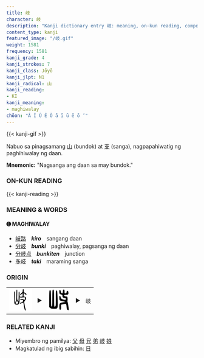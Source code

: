```yaml
---
title: 岐
character: 岐
description: "Kanji dictionary entry 岐: meaning, on-kun reading, compounds, origin, related kanji"
content_type: kanji
featured_image: "/岐.gif"
weight: 1581
frequency: 1581
kanji_grade: 4
kanji_strokes: 7
kanji_class: Jōyō
kanji_jlpt: N1
kanji_radical: 山
kanji_reading: 
- KI
kanji_meaning:
- maghiwalay
chōon: "Ā Ī Ū Ē Ō ā ī ū ē ō ’"
---
```

[//]: # (Don't edit the line below. Kanji animated GIF code is automatically generated.)
{{< kanji-gif >}}

[//]: # (Edit below this line.)

Nabuo sa pinagsamang [山](../山) (bundok) at [支](../支) (sanga), nagpapahiwatig ng paghihiwalay ng daan.
 
**Mnemonic:** "Nagsanga ang daan sa may bundok."

### ON-KUN READING

[//]: # (Don't edit the line below. ON-KUN READING code is automatically generated.)
{{< kanji-reading >}}

### MEANING & WORDS

#### ➊ **MAGHIWALAY**
  - [岐](../岐)[路](../路)　***kiro***　sangang daan
  - [分](../分)[岐](../岐)　***bunki***　paghiwalay, pagsanga ng daan
  - [分](../分)[岐](../岐)[点](../点)　***bunkiten***　junction
  - [多](../多)[岐](../岐)　***taki***　maraming sanga

### ORIGIN

<table class="kanji-table"><tr><td>
<img src="60px-岐-seal.svg.png">
</td><td>▶</td><td>
<img src="60px-岐-bigseal.svg.png">
</td><td>▶</td>
<td class="kanji-origin">岐</td>
</tr></table>

### RELATED KANJI
- Miyembro ng pamilya: [父](../父) [母](../母) [兄](../兄) [弟](../弟) [岐](../岐) [娘](../娘)
- Magkatulad ng ibig sabihin: [日](../日)
